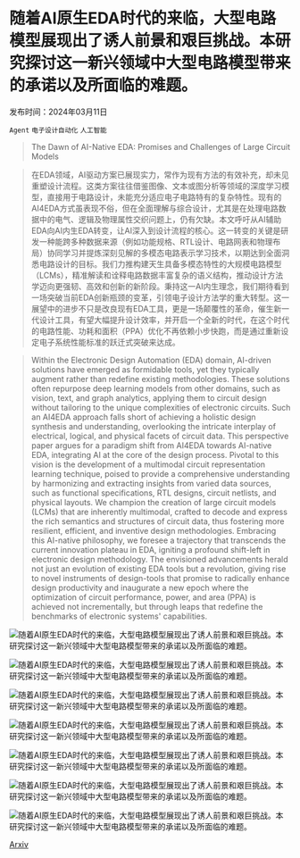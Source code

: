 # 随着AI原生EDA时代的来临，大型电路模型展现出了诱人前景和艰巨挑战。本研究探讨这一新兴领域中大型电路模型带来的承诺以及所面临的难题。

发布时间：2024年03月11日

`Agent` `电子设计自动化` `人工智能`

> The Dawn of AI-Native EDA: Promises and Challenges of Large Circuit Models

> 在EDA领域，AI驱动方案已展现实力，常作为现有方法的有效补充，却未见重塑设计流程。这类方案往往借鉴图像、文本或图分析等领域的深度学习模型，直接用于电路设计，未能充分适应电子电路特有的复杂特性。现有的AI4EDA方式虽表现不俗，但在全面理解与综合设计，尤其是在处理电路数据中的电气、逻辑及物理属性交织问题上，仍有欠缺。本文呼吁从AI辅助EDA向AI内生EDA转变，让AI深入到设计流程的核心。这一转变的关键是研发一种能跨多种数据来源（例如功能规格、RTL设计、电路网表和物理布局）协同学习并提炼深刻见解的多模态电路表示学习技术，以期达到全面洞悉电路设计的目标。我们力推构建天生具备多模态特性的大规模电路模型（LCMs），精准解读和诠释电路数据丰富复杂的语义结构，推动设计方法学迈向更强韧、高效和创新的新阶段。秉持这一AI内生理念，我们期待看到一场突破当前EDA创新瓶颈的变革，引领电子设计方法学的重大转型。这一展望中的进步不只是改良现有EDA工具，更是一场颠覆性的革命，催生新一代设计工具，有望大幅提升设计效率，并开启一个全新的时代，在这个时代的电路性能、功耗和面积（PPA）优化不再依赖小步快跑，而是通过重新设定电子系统性能标准的跃迁式突破来达成。

> Within the Electronic Design Automation (EDA) domain, AI-driven solutions have emerged as formidable tools, yet they typically augment rather than redefine existing methodologies. These solutions often repurpose deep learning models from other domains, such as vision, text, and graph analytics, applying them to circuit design without tailoring to the unique complexities of electronic circuits. Such an AI4EDA approach falls short of achieving a holistic design synthesis and understanding, overlooking the intricate interplay of electrical, logical, and physical facets of circuit data. This perspective paper argues for a paradigm shift from AI4EDA towards AI-native EDA, integrating AI at the core of the design process. Pivotal to this vision is the development of a multimodal circuit representation learning technique, poised to provide a comprehensive understanding by harmonizing and extracting insights from varied data sources, such as functional specifications, RTL designs, circuit netlists, and physical layouts.
  We champion the creation of large circuit models (LCMs) that are inherently multimodal, crafted to decode and express the rich semantics and structures of circuit data, thus fostering more resilient, efficient, and inventive design methodologies. Embracing this AI-native philosophy, we foresee a trajectory that transcends the current innovation plateau in EDA, igniting a profound shift-left in electronic design methodology. The envisioned advancements herald not just an evolution of existing EDA tools but a revolution, giving rise to novel instruments of design-tools that promise to radically enhance design productivity and inaugurate a new epoch where the optimization of circuit performance, power, and area (PPA) is achieved not incrementally, but through leaps that redefine the benchmarks of electronic systems' capabilities.

![随着AI原生EDA时代的来临，大型电路模型展现出了诱人前景和艰巨挑战。本研究探讨这一新兴领域中大型电路模型带来的承诺以及所面临的难题。](../../../paper_images/2403.07257/x2.png)

![随着AI原生EDA时代的来临，大型电路模型展现出了诱人前景和艰巨挑战。本研究探讨这一新兴领域中大型电路模型带来的承诺以及所面临的难题。](../../../paper_images/2403.07257/x3.png)

![随着AI原生EDA时代的来临，大型电路模型展现出了诱人前景和艰巨挑战。本研究探讨这一新兴领域中大型电路模型带来的承诺以及所面临的难题。](../../../paper_images/2403.07257/x4.png)

![随着AI原生EDA时代的来临，大型电路模型展现出了诱人前景和艰巨挑战。本研究探讨这一新兴领域中大型电路模型带来的承诺以及所面临的难题。](../../../paper_images/2403.07257/DSE_framework.png)

![随着AI原生EDA时代的来临，大型电路模型展现出了诱人前景和艰巨挑战。本研究探讨这一新兴领域中大型电路模型带来的承诺以及所面临的难题。](../../../paper_images/2403.07257/x5.png)

![随着AI原生EDA时代的来临，大型电路模型展现出了诱人前景和艰巨挑战。本研究探讨这一新兴领域中大型电路模型带来的承诺以及所面临的难题。](../../../paper_images/2403.07257/x6.png)

![随着AI原生EDA时代的来临，大型电路模型展现出了诱人前景和艰巨挑战。本研究探讨这一新兴领域中大型电路模型带来的承诺以及所面临的难题。](../../../paper_images/2403.07257/x7.png)

[Arxiv](https://arxiv.org/abs/2403.07257)
